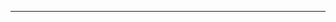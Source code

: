 <!--
CO_OP_TRANSLATOR_METADATA:
{
  "original_hash": "685f55cb07de19b52a30ce6e8b6d889e",
  "translation_date": "2025-08-28T21:16:52+00:00",
  "source_file": "03-CoreGenerativeAITechniques/README.md",
  "language_code": "hr"
}
-->


---

